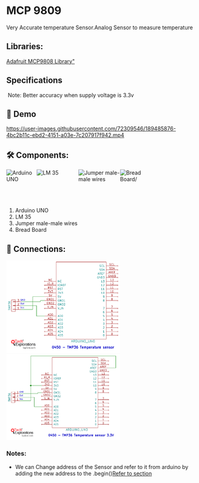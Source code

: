 # MCP 9809
Very Accurate temperature Sensor.Analog Sensor to measure temperature

## Libraries:
<a href="https://github.com/adafruit/Adafruit_MCP9808_Library">Adafruit MCP9808 Library"</a>


## Specifications
<img alt="" width="300px" src="https://user-images.githubusercontent.com/72309546/189486776-6bf8df0d-4afc-4dc0-8f63-01c408321b1c.png"/>
Note: Better accuracy when supply voltage is 3.3v


## 🎥 Demo
https://user-images.githubusercontent.com/72309546/189485876-4bc2b11c-ebd2-4151-a03e-7c207917f942.mp4




## 🛠️ Components:
<img align="left" alt="Arduino UNO" width="80px" src="https://upload.wikimedia.org/wikipedia/commons/thumb/3/38/Arduino_Uno_-_R3.jpg/220px-Arduino_Uno_-_R3.jpg" draggable="false"/>
 
 <img align="left" alt="LM 35" width="110px" src="https://ielectrony-com.b-cdn.net/wp-content/uploads/2018/09/5555-1.jpg" draggable="false"/>
   
<img align="left" alt="Jumper male-male wires" width="110px" src="https://potentiallabs.com/cart/image/cache/catalog/nov-dec/m-m-800x600.jpg" draggable="false"/>
 
 <img align="left" alt="Bread Board/" width="80px" src="https://www.ubuy.com.bh/productimg/?image=aHR0cHM6Ly9tLm1lZGlhLWFtYXpvbi5jb20vaW1hZ2VzL0kvNjFwK1FUYk1mNUwuX1NMMTAxMF8uanBn.jpg" draggable="false"/>
 <br><br><br><br><br>
 
 <ol>
 <li>Arduino UNO</li>
 <li>LM 35</li>
 <li>Jumper male-male wires</li>
 <li>Bread Board</li>
 </ol>

## 🔌 Connections:
 <img alt="Connection" width="300px" src="https://github.com/BasmaElhoseny01/Basic_Arduino_projects/blob/main/11.LM%2035%20Temprature%20Sensor/LM%2036%20Connection%205v.png"/>
 <img alt="Connection" width="300px" src="https://github.com/BasmaElhoseny01/Basic_Arduino_projects/blob/main/11.LM%2035%20Temprature%20Sensor/LM%2036%20Connection%203.3v.png"/>
 

### Notes:
<ul>
<li>We can Change address of the Sensor and refer to it from arduino by adding the new address to the .begin()<a href="https://www.udemy.com/course/arduino-sbs-17gs/learn/lecture/5887974#announcements">Refer to section</a></li>
</ul>

